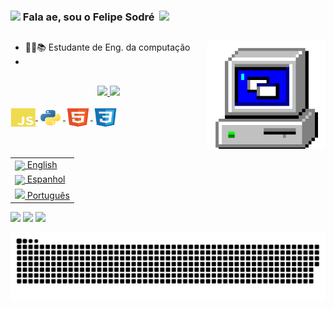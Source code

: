 ### <img src="https://github.com/TheDudeThatCode/TheDudeThatCode/blob/master/Assets/Hi.gif" width="15px"> Fala ae, sou o Felipe Sodré &nbsp;<img src="https://github.com/TheDudeThatCode/TheDudeThatCode/blob/master/Assets/Earth.gif" width="15px">

##

- 👨‍🎓📚 Estudante de Eng. da computação <img align="right" alt="PC GIF" src="https://github.com/TheDudeThatCode/TheDudeThatCode/blob/master/Assets/PC.gif" width="190" />
- 

##

<div align="center">
  <a href="https://github.com/FelipeS19">
  <img height="180em" src="https://github-readme-stats.vercel.app/api?username=FelipeS19&show_icons=true&theme=gruvbox&include_all_commits=true&count_private=true"/>
  <img height="180em" src="https://github-readme-stats.vercel.app/api/top-langs/?username=FelipeS19&layout=compact&langs_count=7&theme=gruvbox"/>
  
</div>
  
  <div style="display: inline_block"><br>
  <img align="center" alt="Rafa-Js" height="30" width="40" src="https://raw.githubusercontent.com/devicons/devicon/master/icons/javascript/javascript-plain.svg">
  <img align="center" alt="Rafa-Python" height="30" width="40" src="https://raw.githubusercontent.com/devicons/devicon/master/icons/python/python-original.svg">   
  <img align="center" alt="Rafa-HTML" height="30" width="40" src="https://raw.githubusercontent.com/devicons/devicon/master/icons/html5/html5-original.svg">
  <img align="center" alt="Rafa-CSS" height="30" width="40" src="https://raw.githubusercontent.com/devicons/devicon/master/icons/css3/css3-original.svg">
    <table align="right">
 <tr><td><a href="README_us.md"><img src="https://i.imgur.com/Ja6zOUB.png" height="18.5" align="center"> English</a></td></tr>
 <tr><td><a href="README_es.md"><img src="https://i.imgur.com/aTLvLiO.png" height="18.5" align="center"> Espanhol</a></td></tr>
 <tr><td><a href="README.md"><img src="https://i.imgur.com/0AUV6Hy.png" height="16 align="center">  Português</a></td></tr>
</table>
   
 </div>
  
  ##

 <div> 
  <a href="https://www.instagram.com/_felipesodre/" target="_blank"><img src="https://img.shields.io/badge/-Instagram-%23E4405F?style=for-the-badge&logo=instagram&logoColor=white" target="_blank"></a> 
  <a href = "mailto:sodre6754@gmail.com"><img src="https://img.shields.io/badge/-Gmail-%23333?style=for-the-badge&logo=gmail&logoColor=white" target="_blank"></a>
  <a href="https://www.linkedin.com/in/felipe-sodre-634805217/" target="_blank"><img src="https://img.shields.io/badge/-LinkedIn-%230077B5?style=for-the-badge&logo=linkedin&logoColor=white" target="_blank"></a> 
  
   ![Snake animation](https://github.com/FelipeS19/FelipeS19/blob/output/github-contribution-grid-snake.svg)
 
</div>
